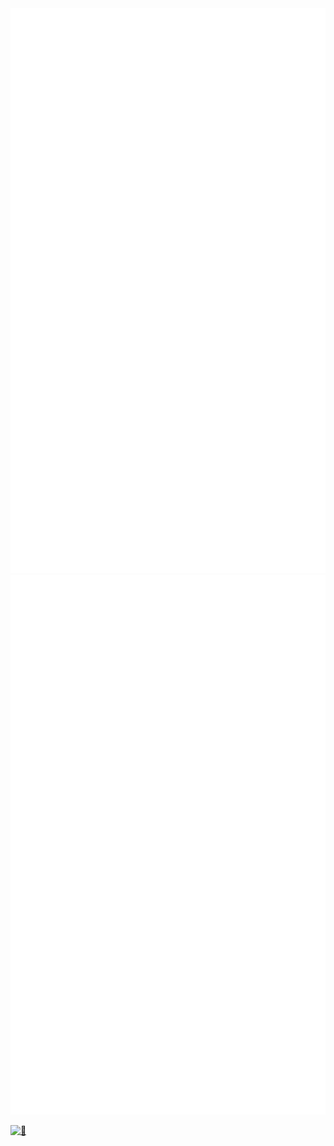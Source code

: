 <img alt="🦑" src="https://github.com/lowlighter/lowlighter/blob/master/metrics.svg">
<img alt="🦑" src="https://github.com/lowlighter/lowlighter/blob/master/metrics.personal.anilist.svg">

[<img alt="🦑" width="250" src="https://count.getloli.com/get/@:lowlighter?theme=rule34">](https://www.youtube.com/watch?v=D00hlkW0u3U)

